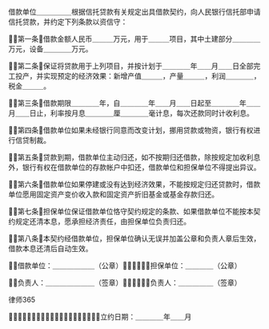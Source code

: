 
 借款单位＿＿＿＿＿根据信托贷款有关规定出具借款契约，向人民银行信托部申请信托贷款，并约定下列条款以资信守：

 第一条借款金额人民币＿＿＿万元，用于＿＿＿项目，其中土建部分＿＿＿＿万元，设备＿＿＿＿万元。

 第二条保证将贷款用于上列项目，并按计划于＿＿＿＿年＿＿月＿＿日全部完工投产，并实现预定的经济效果：新增产值＿＿＿，产量＿＿＿，利润＿＿＿＿，税金＿＿＿。

 第三条借款期限＿＿＿＿年，自＿＿＿＿年＿＿月＿＿日起至＿＿＿＿年＿＿月＿＿日止，利率按月息＿＿＿＿厘＿＿＿＿毫计息，每次还款同时计收利息。

 第四条借款单位如果未经银行同意而改变计划，挪用贷款或物资，银行有权进行信贷制裁。

 第五条贷款到期，借款单位主动归还，如不按期归还借款，除按规定加收利息外，银行有权在借款单位的存款帐户中扣还，借款单位和担保单位不得提出异议。

 第六条借款单位如果停建或没有达到经济效果，不能按规定归还贷款时，借款单位愿用固定资产变价收入款和固定资产折旧基金或基金存款归还。

 第七条担保单位保证借款单位恪守契约规定的条款、如果借款单位不能按本契约规定还清本息，愿承担经济责任，由担保单位负责归还。

 第八条本契约经借款单位，担保单位确认无误并加盖公章和负责人章后生效，借款本息还清后自动生效。

 

 借款单位：＿＿＿＿＿＿（公章）担保单位：＿＿＿＿（公章）

 负责人：＿＿＿＿＿＿＿（签章）负责人：＿＿＿＿＿（签章）





 
律师365






 立约日期：＿＿＿＿年＿＿月 


 

 
 
 
 
 
  


  
 

  


  


  
 
 
 
 

